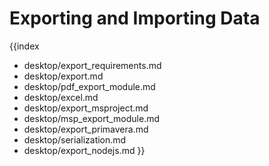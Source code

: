 Exporting and Importing Data
=============================
{{index
- desktop/export_requirements.md
- desktop/export.md
- desktop/pdf_export_module.md
- desktop/excel.md
- desktop/export_msproject.md
- desktop/msp_export_module.md
- desktop/export_primavera.md
- desktop/serialization.md
- desktop/export_nodejs.md
}}